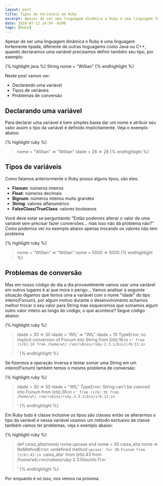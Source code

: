 ```yaml
---
layout: post
title: Tipos de Variáveis em Ruby
excerpt: Apesar de ser uma linguagem dinâmica o Ruby é uma linguagem fortemente tipada quando declaramos uma variável precisamos definir também seu tipo...
date: 2018-07-12 14:54 -0300
tags: [Ruby]
---
```


Apesar de ser uma linguagem dinâmica o Ruby é uma linguagem fortemente tipada, diferente de outras linguagems como Java ou C++, quando declaramos uma variável precisamos definir também seu tipo, por exemplo:
 
{% highlight java %}
String nome = "Willian"
{% endhighlight %}

Neste post vamos ver:
* Declarando uma variável
* Tipos de variáveis
* Problemas de conversão

## Declarando uma variável

Para declarar uma variável é bem simples basta dar um nome e atribuir seu valor assim o tipo da variável é definido implicitamente. Veja o exemplo abaixo:

{% highlight ruby %}
> nome = "Willian" => "Willian"
> idade = 28 => 28
{% endhighlight %}

## Tipos de variáveis

Como falamos anteriormente o Ruby possui alguns tipos, são eles:

* **Fixnum**: números inteiros
* **Float**: números decimais
* **Bignum**: números inteiros muito grandes
* **String**: valores alfanumérico
* **FalseClass/TrueClass**: valores booleanos

Você deve estar se perguntando "Então podemos alterar o valor de uma variável sem precisar fazer conversões... mas isso não dá problema não?" Como podemos ver no exemplo abaixo apenas trocando os valores não tem problema

{% highlight ruby %}
> nome = "Willian" => "Willian"
> nome = 5000 => 5000
{% endhighlight %}

## Problemas de conversão

Mas em nosso código do dia a dia provavelmente vamos usar uma variável em outros lugares é ai que mora o perigo...
Vamos analisar a seguinte situação digamos que temos uma a variável com o nome "idade" do tipo inteiro(Fixnum), por algum motivo durante o desenvolvimento achamos melhor trocar o seu valor para String mas esquecemos que somamos algum outro valor inteiro ao longo do código, o que acontece? Segue código abaixo:

{% highlight ruby %}
> idade = 30 => 30 
> idade = 'WIL' => "WIL" 
> idade + 10
TypeError: no implicit conversion of Fixnum into String
	from (irb):16:in `+'
	from (irb):16
	from /home/wt/.rvm/rubies/ruby-2.3.1/bin/irb:11:in `<main>'
{% endhighlight %}

Se fizermos a operação inversa e tentar somar uma String em um inteiro(Fixnum) também temos o mesmo problema de conversão:

{% highlight ruby %}
> idade = 30 => 30 
> idade + "WIL"
TypeError: String can't be coerced into Fixnum
	from (irb):36:in `+'
	from (irb):36
	from /home/wt/.rvm/rubies/ruby-2.3.1/bin/irb:11:in `<main>'
{% endhighlight %}

Em Ruby tudo é classe inclusive os tipos são classes então se alterarmos o tipo da variável e nessa variável usamos um método exclusivo da classe também vamos ter problemas, veja o exemplo abaixo:

{% highlight ruby %}
> def caixa_alta(nome)
>  nome.upcase
> end
> nome = 30
> caixa_alta nome =>
NoMethodError: undefined method `upcase' for 30:Fixnum
        from (irb):41:in `caixa_alta'
        from (irb):43
        from /home/wt/.rvm/rubies/ruby-2.3.1/bin/irb:11:in `<main>'
{% endhighlight %}


Por enquanto é só isso, nos vemos na próxima.
